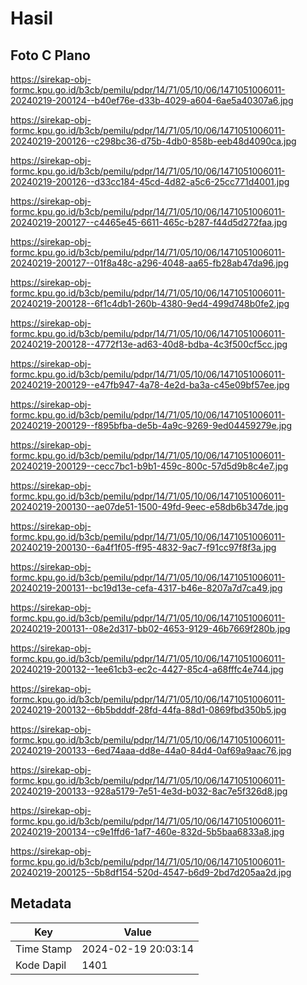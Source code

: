 # Hasil

## Foto C Plano

https://sirekap-obj-formc.kpu.go.id/b3cb/pemilu/pdpr/14/71/05/10/06/1471051006011-20240219-200124--b40ef76e-d33b-4029-a604-6ae5a40307a6.jpg

https://sirekap-obj-formc.kpu.go.id/b3cb/pemilu/pdpr/14/71/05/10/06/1471051006011-20240219-200126--c298bc36-d75b-4db0-858b-eeb48d4090ca.jpg

https://sirekap-obj-formc.kpu.go.id/b3cb/pemilu/pdpr/14/71/05/10/06/1471051006011-20240219-200126--d33cc184-45cd-4d82-a5c6-25cc771d4001.jpg

https://sirekap-obj-formc.kpu.go.id/b3cb/pemilu/pdpr/14/71/05/10/06/1471051006011-20240219-200127--c4465e45-6611-465c-b287-f44d5d272faa.jpg

https://sirekap-obj-formc.kpu.go.id/b3cb/pemilu/pdpr/14/71/05/10/06/1471051006011-20240219-200127--01f8a48c-a296-4048-aa65-fb28ab47da96.jpg

https://sirekap-obj-formc.kpu.go.id/b3cb/pemilu/pdpr/14/71/05/10/06/1471051006011-20240219-200128--6f1c4db1-260b-4380-9ed4-499d748b0fe2.jpg

https://sirekap-obj-formc.kpu.go.id/b3cb/pemilu/pdpr/14/71/05/10/06/1471051006011-20240219-200128--4772f13e-ad63-40d8-bdba-4c3f500cf5cc.jpg

https://sirekap-obj-formc.kpu.go.id/b3cb/pemilu/pdpr/14/71/05/10/06/1471051006011-20240219-200129--e47fb947-4a78-4e2d-ba3a-c45e09bf57ee.jpg

https://sirekap-obj-formc.kpu.go.id/b3cb/pemilu/pdpr/14/71/05/10/06/1471051006011-20240219-200129--f895bfba-de5b-4a9c-9269-9ed04459279e.jpg

https://sirekap-obj-formc.kpu.go.id/b3cb/pemilu/pdpr/14/71/05/10/06/1471051006011-20240219-200129--cecc7bc1-b9b1-459c-800c-57d5d9b8c4e7.jpg

https://sirekap-obj-formc.kpu.go.id/b3cb/pemilu/pdpr/14/71/05/10/06/1471051006011-20240219-200130--ae07de51-1500-49fd-9eec-e58db6b347de.jpg

https://sirekap-obj-formc.kpu.go.id/b3cb/pemilu/pdpr/14/71/05/10/06/1471051006011-20240219-200130--6a4f1f05-ff95-4832-9ac7-f91cc97f8f3a.jpg

https://sirekap-obj-formc.kpu.go.id/b3cb/pemilu/pdpr/14/71/05/10/06/1471051006011-20240219-200131--bc19d13e-cefa-4317-b46e-8207a7d7ca49.jpg

https://sirekap-obj-formc.kpu.go.id/b3cb/pemilu/pdpr/14/71/05/10/06/1471051006011-20240219-200131--08e2d317-bb02-4653-9129-46b7669f280b.jpg

https://sirekap-obj-formc.kpu.go.id/b3cb/pemilu/pdpr/14/71/05/10/06/1471051006011-20240219-200132--1ee61cb3-ec2c-4427-85c4-a68fffc4e744.jpg

https://sirekap-obj-formc.kpu.go.id/b3cb/pemilu/pdpr/14/71/05/10/06/1471051006011-20240219-200132--6b5bdddf-28fd-44fa-88d1-0869fbd350b5.jpg

https://sirekap-obj-formc.kpu.go.id/b3cb/pemilu/pdpr/14/71/05/10/06/1471051006011-20240219-200133--6ed74aaa-dd8e-44a0-84d4-0af69a9aac76.jpg

https://sirekap-obj-formc.kpu.go.id/b3cb/pemilu/pdpr/14/71/05/10/06/1471051006011-20240219-200133--928a5179-7e51-4e3d-b032-8ac7e5f326d8.jpg

https://sirekap-obj-formc.kpu.go.id/b3cb/pemilu/pdpr/14/71/05/10/06/1471051006011-20240219-200134--c9e1ffd6-1af7-460e-832d-5b5baa6833a8.jpg

https://sirekap-obj-formc.kpu.go.id/b3cb/pemilu/pdpr/14/71/05/10/06/1471051006011-20240219-200125--5b8df154-520d-4547-b6d9-2bd7d205aa2d.jpg


## Metadata

| Key        | Value               |
| ---------- | ------------------- |
| Time Stamp | 2024-02-19 20:03:14 |
| Kode Dapil | 1401                |



